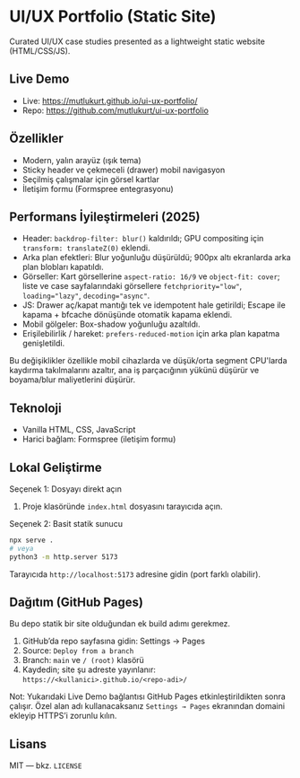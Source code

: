 # UI/UX Portfolio (Static Site)

Curated UI/UX case studies presented as a lightweight static website (HTML/CSS/JS).

## Live Demo

- Live: https://mutlukurt.github.io/ui-ux-portfolio/
- Repo: https://github.com/mutlukurt/ui-ux-portfolio

## Özellikler

- Modern, yalın arayüz (ışık tema)
- Sticky header ve çekmeceli (drawer) mobil navigasyon
- Seçilmiş çalışmalar için görsel kartlar
- İletişim formu (Formspree entegrasyonu)

## Performans İyileştirmeleri (2025)

- Header: `backdrop-filter: blur()` kaldırıldı; GPU compositing için `transform: translateZ(0)` eklendi.
- Arka plan efektleri: Blur yoğunluğu düşürüldü; 900px altı ekranlarda arka plan blobları kapatıldı.
- Görseller: Kart görsellerine `aspect-ratio: 16/9` ve `object-fit: cover`; liste ve case sayfalarındaki görsellere `fetchpriority="low"`, `loading="lazy"`, `decoding="async"`.
- JS: Drawer aç/kapat mantığı tek ve idempotent hale getirildi; Escape ile kapama + bfcache dönüşünde otomatik kapama eklendi.
- Mobil gölgeler: Box-shadow yoğunluğu azaltıldı.
- Erişilebilirlik / hareket: `prefers-reduced-motion` için arka plan kapatma genişletildi.

Bu değişiklikler özellikle mobil cihazlarda ve düşük/orta segment CPU'larda kaydırma takılmalarını azaltır, ana iş parçacığının yükünü düşürür ve boyama/blur maliyetlerini düşürür.

## Teknoloji

- Vanilla HTML, CSS, JavaScript
- Harici bağlam: Formspree (iletişim formu)

## Lokal Geliştirme

Seçenek 1: Dosyayı direkt açın

1. Proje klasöründe `index.html` dosyasını tarayıcıda açın.

Seçenek 2: Basit statik sunucu

```bash
npx serve .
# veya
python3 -m http.server 5173
```

Tarayıcıda `http://localhost:5173` adresine gidin (port farklı olabilir).

## Dağıtım (GitHub Pages)

Bu depo statik bir site olduğundan ek build adımı gerekmez.

1. GitHub’da repo sayfasına gidin: Settings → Pages
2. Source: `Deploy from a branch`
3. Branch: `main` ve `/ (root)` klasörü
4. Kaydedin; site şu adreste yayınlanır: `https://<kullanici>.github.io/<repo-adi>/`

Not: Yukarıdaki Live Demo bağlantısı GitHub Pages etkinleştirildikten sonra çalışır. Özel alan adı kullanacaksanız `Settings → Pages` ekranından domaini ekleyip HTTPS’i zorunlu kılın.

## Lisans

MIT — bkz. `LICENSE`
